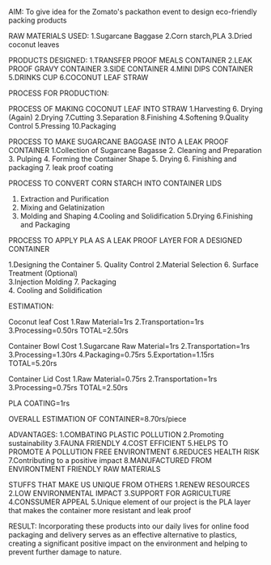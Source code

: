 AIM:
To give idea for the Zomato's packathon event to design eco-friendly packing products

RAW MATERIALS USED:
1.Sugarcane Baggase
2.Corn starch,PLA 
3.Dried coconut leaves 

PRODUCTS DESIGNED:
1.TRANSFER PROOF MEALS CONTAINER
2.LEAK PROOF GRAVY CONTAINER
3.SIDE CONTAINER
4.MINI DIPS CONTAINER
5.DRINKS CUP
6.COCONUT LEAF STRAW

PROCESS FOR PRODUCTION:
        
  PROCESS OF MAKING COCONUT LEAF INTO STRAW
1.Harvesting                                    6. Drying (Again)
2.Drying                                        7.Cutting
3.Separation                                    8.Finishing
4.Softening                                     9.Quality Control
5.Pressing                                      10.Packaging

PROCESS TO MAKE SUGARCANE BAGGASE INTO A LEAK PROOF CONTAINER
  1.Collection of Sugarcane Bagasse
  2. Cleaning and Preparation
  3. Pulping
  4. Forming the Container Shape
  5. Drying
  6. Finishing and packaging
  7.  leak proof coating            

PROCESS TO CONVERT CORN STARCH INTO CONTAINER LIDS
1. Extraction and Purification
2. Mixing and Gelatinization
3. Molding and Shaping
4.Cooling and Solidification
5.Drying
6.Finishing and Packaging

PROCESS TO APPLY PLA AS A LEAK PROOF LAYER FOR A DESIGNED CONTAINER

1.Designing the Container                          5. Quality Control
2.Material Selection                               6. Surface Treatment (Optional)                             
3.Injection Molding                                7. Packaging                                
4. Cooling and Solidification

ESTIMATION:

Coconut leaf Cost
1.Raw Material=1rs
2.Transportation=1rs
3.Processing=0.50rs
TOTAL=2.50rs

Container Bowl Cost
1.Sugarcane Raw Material=1rs
2.Transportation=1rs
3.Processing=1.30rs
4.Packaging=0.75rs
5.Exportation=1.15rs
TOTAL=5.20rs

Container Lid Cost
1.Raw Material=0.75rs
2.Transportation=1rs
3.Processing=0.75rs
TOTAL=2.50rs

PLA COATING=1rs

OVERALL ESTIMATION OF CONTAINER=8.70rs/piece

ADVANTAGES:
1.COMBATING PLASTIC POLLUTION
2.Promoting sustainability
3.FAUNA FRIENDLY
4.COST EFFICIENT
5.HELPS TO PROMOTE A POLLUTION FREE ENVIRONTMENT 
6.REDUCES HEALTH RISK
7.Contributing to a positive impact
8.MANUFACTURED FROM ENVIRONTMENT FRIENDLY RAW MATERIALS

STUFFS THAT MAKE US UNIQUE FROM OTHERS
1.RENEW RESOURCES
2.LOW ENVIRONMENTAL IMPACT
3.SUPPORT FOR AGRICULTURE
4.CONSSUMER APPEAL
5.Unique element of our project is the PLA layer that makes the container more resistant and leak proof 

RESULT:
Incorporating these products into our daily lives for online food packaging and delivery serves as an effective alternative to plastics, creating a significant positive impact on the environment and helping to prevent further damage to nature.

